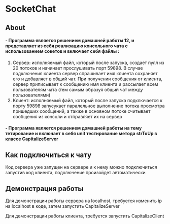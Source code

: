 # SocketChat
## About
#### - Программа является решением домашней работы 12, и представляет из себя реализацию консольного чата с использованием сокетов и включает себя файлы :
1. Сервер: исполняемый файл, который после запуска, создает пулл из 20 потоков и начинает прослушивать порт 59898. В случае подключения клиента сервер спрашивает имя клиента сохраняет его и добавляет в общий чат.
При получении сообщения от клиента, сервер приписывает к сообщению имя клиента и рассылает всем пользователям чата (тем самым образуя общий чат между пользователями)
2. Клиент: исполняемый файл, который после запуска подключается к порту 59898 запусукает паралельное выполнение потока просмотра пришедших сообщений, а также в основном потоке считывает сообщения из консоли и отправляет их на сервер
#### - Программа является решением домашней работы на тему тетирование и включает в себя unit тестирование метода strToUp в классе CapitalizeServer

## Как подключиться к чату
Код сервера уже запущен на сервере и к нему можно подключиться запустив код клиента, подключение произойдет автоматически

## Демонстрация работы
Для демонстрации работы сервера на localhost, требуется изменить ip на localhost в коде, затем запустить CapitalizeServer

Для демонстрации работы клиента, требуется запустить CapitalizeClient

